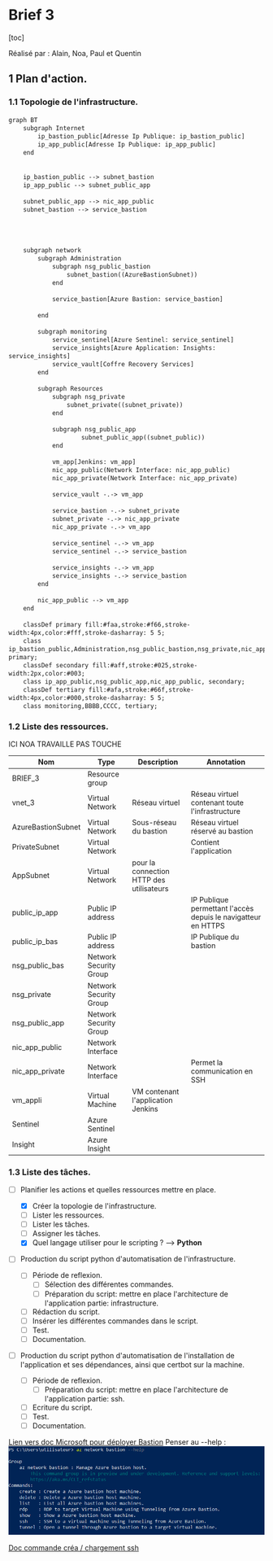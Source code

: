 # Brief 3

[toc]

Réalisé par : Alain, Noa, Paul et Quentin

## 1 Plan d'action.

### 1.1 Topologie de l'infrastructure.

```mermaid
graph BT
    subgraph Internet
        ip_bastion_public[Adresse Ip Publique: ip_bastion_public]
        ip_app_public[Adresse Ip Publique: ip_app_public]
    end


    ip_bastion_public --> subnet_bastion
    ip_app_public --> subnet_public_app

    subnet_public_app --> nic_app_public
    subnet_bastion --> service_bastion




    subgraph network
        subgraph Administration
            subgraph nsg_public_bastion
                subnet_bastion((AzureBastionSubnet))
            end

            service_bastion[Azure Bastion: service_bastion]

        end

        subgraph monitoring
            service_sentinel[Azure Sentinel: service_sentinel]
            service_insights[Azure Application: Insights: service_insights]
            service_vault[Coffre Recovery Services]
        end

        subgraph Resources
            subgraph nsg_private
                subnet_private((subnet_private))
            end

            subgraph nsg_public_app
                    subnet_public_app((subnet_public))
            end

            vm_app[Jenkins: vm_app]
            nic_app_public(Network Interface: nic_app_public)
            nic_app_private(Network Interface: nic_app_private)

            service_vault -.-> vm_app

            service_bastion -.-> subnet_private
            subnet_private -.-> nic_app_private
            nic_app_private -.-> vm_app

            service_sentinel -.-> vm_app
            service_sentinel -.-> service_bastion

            service_insights -.-> vm_app
            service_insights -.-> service_bastion
        end

        nic_app_public --> vm_app
    end

    classDef primary fill:#faa,stroke:#f66,stroke-width:4px,color:#fff,stroke-dasharray: 5 5;
    class ip_bastion_public,Administration,nsg_public_bastion,nsg_private,nic_app_private, primary;
    classDef secondary fill:#aff,stroke:#025,stroke-width:2px,color:#003;
    class ip_app_public,nsg_public_app,nic_app_public, secondary;
    classDef tertiary fill:#afa,stroke:#66f,stroke-width:4px,color:#000,stroke-dasharray: 5 5;
    class monitoring,BBBB,CCCC, tertiary;

```

### 1.2 Liste des ressources.

ICI NOA TRAVAILLE PAS TOUCHE

| Nom | Type | Description | Annotation |
| -------- | -------- | -------- | - |
|   BRIEF_3  | Resource group |      | |
| vnet_3     | Virtual Network | Réseau virtuel | Réseau virtuel contenant toute l'infrastructure |
| AzureBastionSubnet | Virtual Network | Sous-réseau du bastion    | Réseau virtuel réservé au bastion |
| PrivateSubnet     | Virtual Network     |      | Contient l'application |
| AppSubnet  | Virtual Network    | pour la connection HTTP des utilisateurs     |  |
| public_ip_app | Public IP address |  |IP Publique permettant l'accès depuis le navigatteur en HTTPS |
| public_ip_bas | Public IP address |  | IP Publique du bastion|
| nsg_public_bas     | Network Security Group   |      | |
| nsg_private    | Network Security Group     |      | |
| nsg_public_app     | Network Security Group     |      | |
| nic_app_public    | Network Interface  |      |  |
| nic_app_private    | Network Interface  |      | Permet la communication en SSH |
| vm_appli | Virtual Machine | VM contenant l'application Jenkins |
| Sentinel | Azure Sentinel| |
| Insight | Azure Insight | |

### 1.3 Liste des tâches.
- [ ] Planifier les actions et quelles ressources mettre en place.

    - [x] Créer la topologie de l'infrastructure.
    - [ ] Lister les ressources.
    - [ ] Lister les tâches.
    - [ ] Assigner les tâches.
    - [x] Quel langage utiliser pour le scripting ? --> **Python**

- [ ] Production du script python d'automatisation de l'infrastructure.
    - [ ] Période de reflexion.
        - [ ] Sélection des différentes commandes.
        - [ ] Préparation du script: mettre en place l'architecture de l'application partie: infrastructure.
    - [ ] Rédaction du script.
    - [ ] Insérer les différentes commandes dans le script.
    - [ ] Test.
    - [ ] Documentation.

- [ ] Production du script python d'automatisation de l'installation de l'application et ses dépendances, ainsi que certbot sur la machine.
    - [ ] Période de reflexion.
        - [ ] Préparation du script: mettre en place l'architecture de l'application partie: ssh.
    - [ ] Ecriture du script.
    - [ ] Test.
    - [ ] Documentation.

[Lien vers doc Microsoft pour déployer Bastion](https://docs.microsoft.com/en-us/azure/bastion/create-host-cli)
Penser au --help :
![img_bastion](https://github.com/b-quentin/simplon_brief3/blob/master/IMG/BASTION/screen0_bastion_help.png?raw=trueg)

[Doc commande créa / chargement ssh](https://docs.microsoft.com/fr-fr/azure/virtual-machines/ssh-keys-azure-cli)
